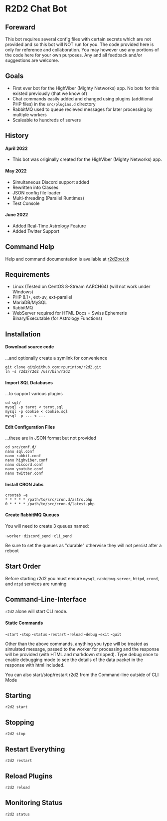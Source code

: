 # R2D2 Chat Bot

## Foreward

This bot requires several config files with certain secrets which are not provided and so this bot will NOT run for you.   The code provided here is only for reference and collaboration.  You may however use any portions of the code here for your own purposes.  Any and all feedback and/or suggestions are welcome.

## Goals

- First ever bot for the HighViber (Mighty Networks) app.  No bots for this existed previously (that we know of) 
- Chat commands easily added and changed using plugins (additional PHP files) in the `src/plugins.d` directory
- RabbitMQ used to queue recieved messages for later processing by multiple workers
- Scaleable to hundreds of servers

## History

#### April 2022
- This bot was originally created for the HighViber (Mighty Networks) app. 

#### May 2022 
- Simultaneous Discord support added
- Rewritten into Classes
- JSON config file loader
- Multi-threading (Parallel Runtimes)
- Test Console

#### June 2022
- Added Real-Time Astrology Feature
- Added Twitter Support

## Command Help

Help and command documentation is available at [r2d2bot.tk](https://r2d2bot.tk)

## Requirements

- Linux (Tested on CentOS 8-Stream AARCH64) (will not work under Windows)
- PHP 8.1+, ext-uv, ext-parallel
- MariaDB/MySQL
- RabbitMQ
- WebServer required for HTML Docs
= Swiss Ephemeris Binary/Executable (for Astrology Functions)
## Installation

#### Download source code 
...and optionally create a symlink for convenience

```
git clone git@github.com:rpurinton/r2d2.git
ln -s r2d2/r2d2 /usr/bin/r2d2
```

#### Import SQL Databases
...to support various plugins

```
cd sql/
mysql -p tarot < tarot.sql
mysql -p cookie < cookie.sql
mysql -p ... < ...
```

#### Edit Configuration Files
...these are in JSON format but not provided

```
cd src/conf.d/
nano sql.conf
nano rabbit.conf
nano highviber.conf
nano discord.conf
nano youtube.conf
nano twitter.conf
```

#### Install CRON Jobs
```
crontab -e
* * * * * /path/to/src/cron.d/astro.php
0 * * * * /path/to/src/cron.d/latest.php
```

#### Create RabbitMQ Queues

You will need to create 3 queues named:

-`worker`
-`discord_send`
-`cli_send`

Be sure to set the queues as "durable" otherwise they will not persist after a reboot

## Start Order

Before starting r2d2 you must ensure `mysql`, `rabbitmq-server`, `httpd`, `crond`, and `ntpd` services are running

## Command-Line-Interface

`r2d2` alone will start CLI mode. 

#### Static Commands
-`start`
-`stop`
-`status`
-`restart`
-`reload`
-`debug`
-`exit`
-`quit`

Other than the above commands, anything you type will be treated as simulated message, passed to the worker for processing and the response will be provided (with HTML and markdown stripped).  Type debug once to enable debugging mode to see the details of the data packet in the response with html included.

You can also start/stop/restart r2d2 from the Command-line outside of CLI Mode

## Starting

`r2d2 start`

## Stopping

`r2d2 stop`

## Restart Everything

`r2d2 restart`

## Reload Plugins

`r2d2 reload`

## Monitoring Status

`r2d2 status`
